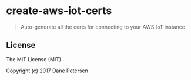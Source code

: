 # create-aws-iot-certs

> Auto-generate all the certs for connecting to your AWS IoT instance

## License

The MIT License (MIT)

Copyright (c) 2017 Dane Petersen
